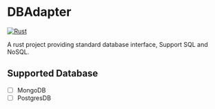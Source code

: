 # DBAdapter

[![Rust](https://github.com/SFBB/DBAdapter/actions/workflows/rust.yml/badge.svg?branch=main)](https://github.com/SFBB/DBAdapter/actions/workflows/rust.yml)

A rust project providing standard database interface, Support SQL and NoSQL.

## Supported Database
- [ ] MongoDB
- [ ] PostgresDB
